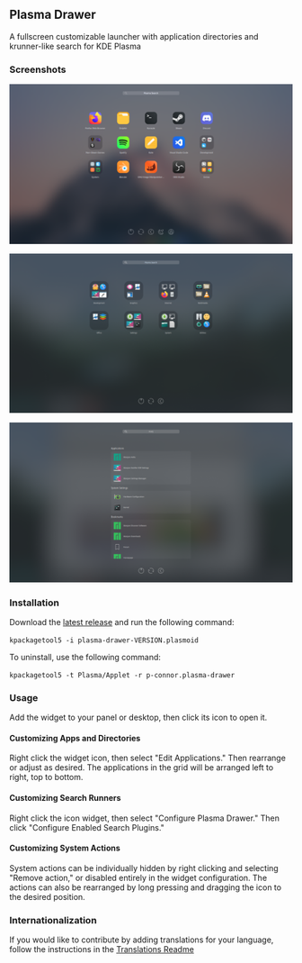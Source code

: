 ## Plasma Drawer
A fullscreen customizable launcher with application directories and krunner-like search for KDE Plasma

### Screenshots

![Custom setup](https://github.com/p-connor/plasma-drawer/blob/main/screenshots/custom.png?raw=true)

![Manjaro default setup](https://github.com/p-connor/plasma-drawer/blob/main/screenshots/manjaro-default.png?raw=true)

![Krunner-like search](https://github.com/p-connor/plasma-drawer/blob/main/screenshots/manjaro-search.png?raw=true)

### Installation

Download the [latest release](https://github.com/p-connor/plasma-drawer/releases/latest) and run the following command:

`kpackagetool5 -i plasma-drawer-VERSION.plasmoid`

To uninstall, use the following command:

`kpackagetool5 -t Plasma/Applet -r p-connor.plasma-drawer`

### Usage

Add the widget to your panel or desktop, then click its icon to open it.

#### Customizing Apps and Directories

Right click the widget icon, then select "Edit Applications." Then rearrange or adjust as desired. 
The applications in the grid will be arranged left to right, top to bottom.

#### Customizing Search Runners

Right click the icon widget, then select "Configure Plasma Drawer." Then click "Configure Enabled Search Plugins."

#### Customizing System Actions

System actions can be individually hidden by right clicking and selecting "Remove action," or disabled entirely in the widget configuration.
The actions can also be rearranged by long pressing and dragging the icon to the desired position.

### Internationalization

If you would like to contribute by adding translations for your language, follow the instructions in the [Translations Readme](translate/README.md)
